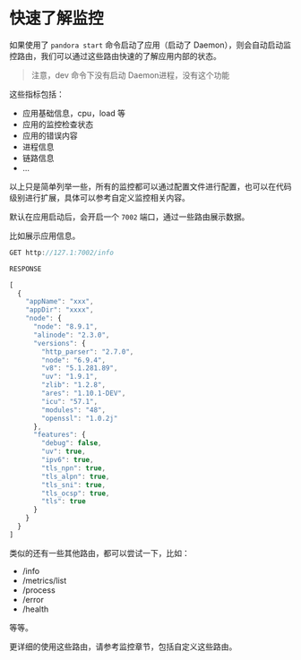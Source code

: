 # 快速了解监控

如果使用了  `pandora start` 命令启动了应用（启动了 Daemon），则会自动启动监控路由，我们可以通过这些路由快速的了解应用内部的状态。

> 注意，dev 命令下没有启动 Daemon进程，没有这个功能

这些指标包括：

- 应用基础信息，cpu，load 等
- 应用的监控检查状态
- 应用的错误内容
- 进程信息
- 链路信息
- ...

以上只是简单列举一些，所有的监控都可以通过配置文件进行配置，也可以在代码级别进行扩展，具体可以参考自定义监控相关内容。

默认在应用启动后，会开启一个 `7002` 端口，通过一些路由展示数据。

比如展示应用信息。

```javascript
GET http://127.1:7002/info

RESPONSE

[
  {
    "appName": "xxx",
    "appDir": "xxxx",
    "node": {
      "node": "8.9.1",
      "alinode": "2.3.0",
      "versions": {
        "http_parser": "2.7.0",
        "node": "6.9.4",
        "v8": "5.1.281.89",
        "uv": "1.9.1",
        "zlib": "1.2.8",
        "ares": "1.10.1-DEV",
        "icu": "57.1",
        "modules": "48",
        "openssl": "1.0.2j"
      },
      "features": {
        "debug": false,
        "uv": true,
        "ipv6": true,
        "tls_npn": true,
        "tls_alpn": true,
        "tls_sni": true,
        "tls_ocsp": true,
        "tls": true
      }
    }
  }
]
```



类似的还有一些其他路由，都可以尝试一下，比如：

- /info
- /metrics/list
- /process
- /error
- /health

等等。

更详细的使用这些路由，请参考监控章节，包括自定义这些路由。
